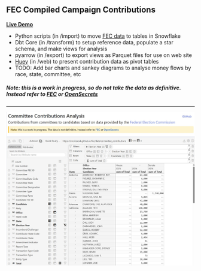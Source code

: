 ## FEC Compiled Campaign Contributions

**[Live Demo](https://smckissock.github.io/fec/)**

- Python scripts (in /import) to move [FEC data](https://www.fec.gov/data/browse-data/?tab=bulk-data) to tables in Snowflake 
- Dbt Core (in /transform) to setup reference data, populate a star schema, and make views for analysis
- pyarrow (in /export) to export views as Parquet files for use on web site
- [Huey](https://github.com/rpbouman/huey) (in /web) to present contribution data as pivot tables
- TODO: Add bar charts and sankey diagrams to analyse money flows by race, state, committee, etc

##### Note: this is a work in progress, so do not take the data as definitive. Instead refer to [FEC](https://www.fec.gov/) or [OpenSecrets](https://www.opensecrets.org/) 

---

![Screenshot](./screenshot.jpg)